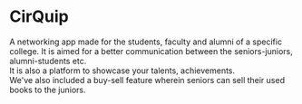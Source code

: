 # CirQuip
A networking app made for the students, faculty and alumni of a specific college. It is aimed for a better communication between the seniors-juniors, alumni-students etc. <br/>
It is also a platform to showcase your talents, achievements.<br/>
We've also included a buy-sell feature wherein seniors can sell their used books to the juniors.<br/>
